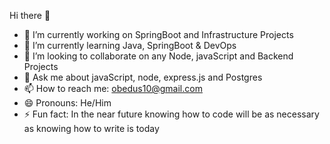 Hi there 👋

- 🔭 I’m currently working on SpringBoot and Infrastructure Projects
- 🌱 I’m currently learning Java, SpringBoot & DevOps
- 👯 I’m looking to collaborate on any Node, javaScript and Backend Projects
- 💬 Ask me about javaScript, node, express.js and Postgres
- 📫 How to reach me: obedus10@gmail.com
- 😄 Pronouns: He/Him
- ⚡ Fun fact: In the near future knowing how to code will be as necessary as knowing how to write is today

